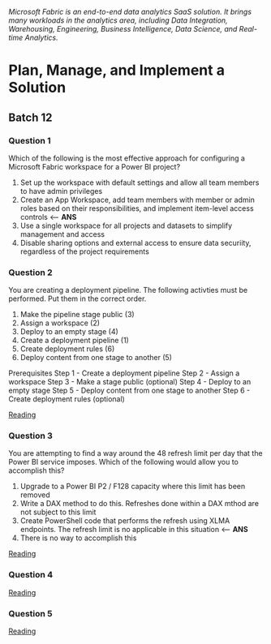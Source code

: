 _Microsoft Fabric is an end-to-end data analytics SaaS solution. It brings many workloads in the analytics area, including Data Integration, Warehousing, Engineering, Business Intelligence, Data Science, and Real-time Analytics._

# Plan, Manage, and Implement a Solution

## Batch 12

### Question 1

Which of the following is the most effective approach for configuring a Microsoft Fabric workspace for a Power BI project?

1. Set up the workspace with default settings and allow all team members to have admin privileges
2. Create an App Workspace, add team members with member or admin roles based on their responsibilities, and implement item-level access controls <-- **ANS**
3. Use a single workspace for all projects and datasets to simplify management and access
4. Disable sharing options and external access to ensure data securiity, regardless of the project requirements

### Question 2

You are creating a deployment pipeline. The following activties must be performed. Put them in the correct order.

1. Make the pipeline stage public (3)
2. Assign a workspace (2)
3. Deploy to an empty stage (4)
4. Create a deployment pipeline (1)
5. Create deployment rules (6)
6. Deploy content from one stage to another (5)

Prerequisites
Step 1 - Create a deployment pipeline
Step 2 - Assign a workspace
Step 3 - Make a stage public (optional)
Step 4 - Deploy to an empty stage
Step 5 - Deploy content from one stage to another
Step 6 - Create deployment rules (optional)

[Reading](https://learn.microsoft.com/en-us/fabric/cicd/deployment-pipelines/get-started-with-deployment-pipelines?tabs=from-fabric)

### Question 3

You are attempting to find a way around the 48 refresh limit per day that the Power BI service imposes. Which of the following would allow you to accomplish this?

1. Upgrade to a Power BI P2 / F128 capacity where this limit has been removed
2. Write a DAX method to do this. Refreshes done within a DAX mthod are not subject to this limit
3. Create PowerShell code that performs the refresh using XLMA endpoints. The refresh limit is no applicable in this situation <-- **ANS**
4. There is no way to accomplish this

[Reading](https://learn.microsoft.com/en-us/power-bi/enterprise/service-premium-connect-tools)

### Question 4

[Reading](https://blog.fabric.microsoft.com/en-us/blog/fabric-capacities-everything-you-need-to-know-about-whats-new-and-whats-coming/)

### Question 5

[Reading](https://learn.microsoft.com/en-us/fabric/data-warehouse/compute-capacity-smoothing-throttling)